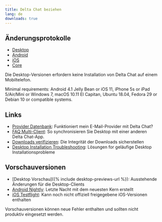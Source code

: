 ```yaml
---
title: Delta Chat beziehen
lang: de
downloads: true
---
```


## Änderungsprotokolle

* [Desktop](https://github.com/deltachat/deltachat-desktop/blob/master/CHANGELOG.md)
* [Android](https://github.com/deltachat/deltachat-android/blob/master/CHANGELOG.md)
* [iOS](https://github.com/deltachat/deltachat-ios/blob/master/CHANGELOG.md)
* [Core](https://github.com/deltachat/deltachat-core-rust/blob/master/CHANGELOG.md)

Die Desktop-Versionen erfordern keine Installation von Delta Chat auf einem Mobiltelefon.

Minimal requirements:
Android 4.1 Jelly Bean
or iOS 11, iPhone 5s or iPad 5/Air/Mini
or Windows 7, macOS 10.11 El Capitan, Ubuntu 18.04, Fedora 29 or Debian 10
or compatible systems.

## Links

* [Provider Datenbank](https://providers.delta.chat/): Funktioniert mein E-Mail-Provider mit Delta Chat?
* [FAQ Multi-Client](help#multiclient): So synchronisieren Sie Desktop mit einer anderen Delta Chat-App.
* [Downloads verifizieren](verify-downloads): Die Integrität der Downloads sicherstellen
* [Desktop Installation Troubleshooting](https://github.com/deltachat/deltachat-desktop/blob/master/docs/TROUBLESHOOTING.md): Lösungen for geläufige Desktop Installationsprobleme

## Vorschauversionen

* [Desktop Vorschau]({% include desktop-previews-url %}): Ausstehende Änderungen für die Desktop-Clients
* [Android Nightly](https://download.delta.chat/android/nightly/): Letzte Nacht mit dem neuesten Kern erstellt
* [iOS Testflight](https://testflight.apple.com/join/uEMc1NxS): Kann noch nicht offiziell freigegebene iOS-Versionen enthalten

Vorschauversionen können neue Fehler enthalten und sollten nicht produktiv eingesetzt werden.

